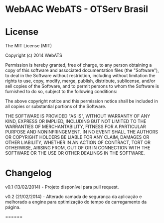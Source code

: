 WebAAC WebATS - OTServ Brasil
=============


License
======

The MIT License (MIT)

Copyright (c) 2014 WebATS

Permission is hereby granted, free of charge, to any person obtaining a copy of
this software and associated documentation files (the "Software"), to deal in
the Software without restriction, including without limitation the rights to
use, copy, modify, merge, publish, distribute, sublicense, and/or sell copies of
the Software, and to permit persons to whom the Software is furnished to do so,
subject to the following conditions:

The above copyright notice and this permission notice shall be included in all
copies or substantial portions of the Software.

THE SOFTWARE IS PROVIDED "AS IS", WITHOUT WARRANTY OF ANY KIND, EXPRESS OR
IMPLIED, INCLUDING BUT NOT LIMITED TO THE WARRANTIES OF MERCHANTABILITY, FITNESS
FOR A PARTICULAR PURPOSE AND NONINFRINGEMENT. IN NO EVENT SHALL THE AUTHORS OR
COPYRIGHT HOLDERS BE LIABLE FOR ANY CLAIM, DAMAGES OR OTHER LIABILITY, WHETHER
IN AN ACTION OF CONTRACT, TORT OR OTHERWISE, ARISING FROM, OUT OF OR IN
CONNECTION WITH THE SOFTWARE OR THE USE OR OTHER DEALINGS IN THE SOFTWARE.



Changelog
======

v0.1 (13/02/2014) - Projeto disponível para pull request.

v0.2 (21/02/2014) - Alterado camada de segurança da aplicação e melhorado a engine para optimização do tempo de carregamento da página.

======



